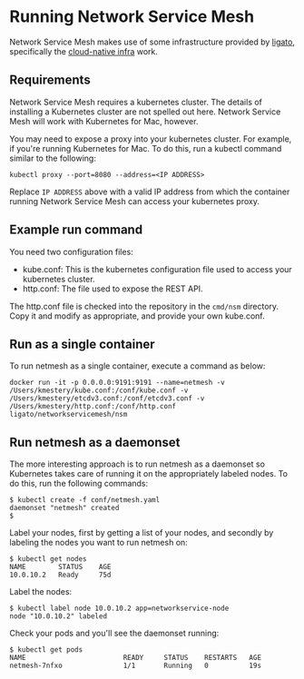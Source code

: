 Running Network Service Mesh
============================

Network Service Mesh makes use of some infrastructure provided by [ligato][1],
specifically the [cloud-native infra][2] work.

Requirements
------------
Network Service Mesh requires a kubernetes cluster. The details of installing a
Kubernetes cluster are not spelled out here. Network Service Mesh will work
with Kubernetes for Mac, however.

You may need to expose a proxy into your kubernetes cluster. For example, if
you're running Kubernetes for Mac. To do this, run a kubectl command similar to
the following:

```
kubectl proxy --port=8080 --address=<IP ADDRESS>
```

Replace `IP ADDRESS` above with a valid IP address from which the container
running Network Service Mesh can access your kubernetes proxy.

Example run command
-------------------
You need two configuration files:

* kube.conf: This is the kubernetes configuration file used to access your
  kubernetes cluster.
* http.conf: The file used to expose the REST API.

The http.conf file is checked into the repository in the `cmd/nsm`
directory. Copy it and modify as appropriate, and provide your own kube.conf.

Run as a single container
-------------------------

To run netmesh as a single container, execute a command as below:

```
docker run -it -p 0.0.0.0:9191:9191 --name=netmesh -v /Users/kmestery/kube.conf:/conf/kube.conf -v /Users/kmestery/etcdv3.conf:/conf/etcdv3.conf -v /Users/kmestery/http.conf:/conf/http.conf ligato/networkservicemesh/nsm
```

Run netmesh as a daemonset
--------------------------

The more interesting approach is to run netmesh as a daemonset so Kubernetes
takes care of running it on the appropriately labeled nodes. To do this,
run the following commands:

```
$ kubectl create -f conf/netmesh.yaml 
daemonset "netmesh" created
$ 
```

Label your nodes, first by getting a list of your nodes, and secondly by
labeling the nodes you want to run netmesh on:

```
$ kubectl get nodes
NAME        STATUS    AGE
10.0.10.2   Ready     75d
```

Label the nodes:

```
$ kubectl label node 10.0.10.2 app=networkservice-node
node "10.0.10.2" labeled
```

Check your pods and you'll see the daemonset running:

```
$ kubectl get pods
NAME                        READY     STATUS    RESTARTS   AGE
netmesh-7nfxo               1/1       Running   0          19s
```


[1]: http://ligato.io
[2]: https://github.com/ligato/cn-infra
